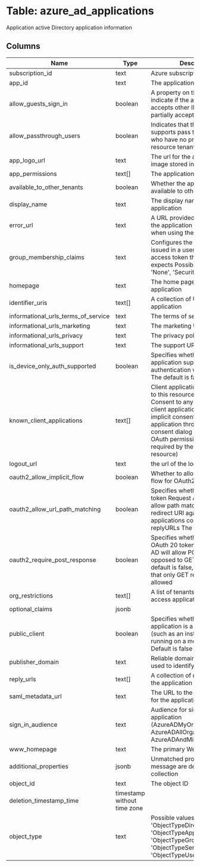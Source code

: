 
# Table: azure_ad_applications
Application active Directory application information
## Columns
| Name        | Type           | Description  |
| ------------- | ------------- | -----  |
|subscription_id|text|Azure subscription id|
|app_id|text|The application ID|
|allow_guests_sign_in|boolean|A property on the application to indicate if the application accepts other IDPs or not or partially accepts|
|allow_passthrough_users|boolean|Indicates that the application supports pass through users who have no presence in the resource tenant|
|app_logo_url|text|The url for the application logo image stored in a CDN|
|app_permissions|text[]|The application permissions|
|available_to_other_tenants|boolean|Whether the application is available to other tenants|
|display_name|text|The display name of the application|
|error_url|text|A URL provided by the author of the application to report errors when using the application|
|group_membership_claims|text|Configures the groups claim issued in a user or OAuth 20 access token that the app expects Possible values include: 'None', 'SecurityGroup', 'All'|
|homepage|text|The home page of the application|
|identifier_uris|text[]|A collection of URIs for the application|
|informational_urls_terms_of_service|text|The terms of service URI|
|informational_urls_marketing|text|The marketing URI|
|informational_urls_privacy|text|The privacy policy URI|
|informational_urls_support|text|The support URI|
|is_device_only_auth_supported|boolean|Specifies whether this application supports device authentication without a user The default is false|
|known_client_applications|text[]|Client applications that are tied to this resource application Consent to any of the known client applications will result in implicit consent to the resource application through a combined consent dialog (showing the OAuth permission scopes required by the client and the resource)|
|logout_url|text|the url of the logout page|
|oauth2_allow_implicit_flow|boolean|Whether to allow implicit grant flow for OAuth2|
|oauth2_allow_url_path_matching|boolean|Specifies whether during a token Request Azure AD will allow path matching of the redirect URI against the applications collection of replyURLs The default is false|
|oauth2_require_post_response|boolean|Specifies whether, as part of OAuth 20 token requests, Azure AD will allow POST requests, as opposed to GET requests The default is false, which specifies that only GET requests will be allowed|
|org_restrictions|text[]|A list of tenants allowed to access application|
|optional_claims|jsonb||
|public_client|boolean|Specifies whether this application is a public client (such as an installed application running on a mobile device) Default is false|
|publisher_domain|text|Reliable domain which can be used to identify an application|
|reply_urls|text[]|A collection of reply URLs for the application|
|saml_metadata_url|text|The URL to the SAML metadata for the application|
|sign_in_audience|text|Audience for signing in to the application (AzureADMyOrganization, AzureADAllOrganizations, AzureADAndMicrosoftAccounts)|
|www_homepage|text|The primary Web page|
|additional_properties|jsonb|Unmatched properties from the message are deserialized this collection|
|object_id|text|The object ID|
|deletion_timestamp_time|timestamp without time zone||
|object_type|text|Possible values include: 'ObjectTypeDirectoryObject', 'ObjectTypeApplication', 'ObjectTypeGroup', 'ObjectTypeServicePrincipal', 'ObjectTypeUser'|
